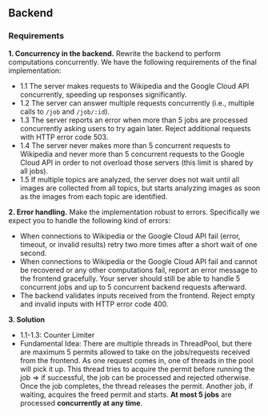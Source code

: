 ## Backend
### Requirements
**1. Concurrency in the backend.** Rewrite the backend to perform computations concurrently. We have the following requirements of the final implementation:

* 1.1 The server makes requests to Wikipedia and the Google Cloud API concurrently, speeding up responses significantly.
* 1.2 The server can answer multiple requests concurrently (i.e., multiple calls to `/job` and `/job/:id`).
* 1.3 The server reports an error when more than 5 jobs are processed concurrently asking users to try again later. Reject additional requests with HTTP error code 503.
* 1.4 The server never makes more than 5 concurrent requests to Wikipedia and never more than 5 concurrent requests to the Google Cloud API in order to not overload those servers (this limit is shared by all jobs).
* 1.5 If multiple topics are analyzed, the server does not wait until all images are collected from all topics, but starts analyzing images as soon as the images from each topic are identified.

**2. Error handling.** Make the implementation robust to errors. Specifically we expect you to handle the following kind of errors:

* When connections to Wikipedia or the Google Cloud API fail (error, timeout, or invalid results) retry two more times after a short wait of one second.
* When connections to Wikipedia or the Google Cloud API fail and cannot be recovered or any other computations fail, report an error message to the frontend gracefully. Your server should still be able to handle 5 concurrent jobs and up to 5 concurrent backend requests afterward.
* The backend validates inputs received from the frontend. Reject empty and invalid inputs with HTTP error code 400.

**3. Solution** 

* 1.1-1.3: Counter Limiter
* Fundamental Idea: There are multiple threads in ThreadPool, but there are maximum 5 permits allowed to take on the jobs/requests received from the frontend. As one request comes in, one of threads in the pool will pick it up. This thread tries to acquire the permit before running the job => if successful, the job can be processed and rejected otherwise. Once the job completes, the thread releases the permit. Another job, if waiting, acquires the freed permit and starts. **At most 5 jobs** are processed **concurrently at any time**. 